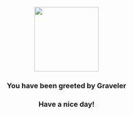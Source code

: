<p align="center">
    <img src="https://raw.githubusercontent.com/PokeAPI/sprites/master/sprites/pokemon/75.png" width="150" height="150">
</p>
<h3 align="center">You have been greeted by  <b>Graveler</b></h3>
<h3 align="center">Have a nice day!</h3>
